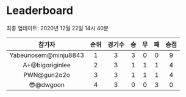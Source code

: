 # Leaderboard
최종 업데이트: 2020년 12월 22일 14시 40분




| 참가자 | 순위 | 경기수 | 승 | 무 | 패 | 승점 |
|:---:|:---:|:---:|:---:|:---:|:---:|:---:|
| Yabeunosem@minju8843 | 1 | 3 | 3 | 0 | 0 | 9 |
| A+@bigoriginlee | 2 | 3 | 1 | 1 | 1 | 4 |
| PWN@gun2o2o | 3 | 3 | 1 | 1 | 1 | 4 |
| 😎@dwgoon | 4 | 3 | 0 | 0 | 3 | 0 |